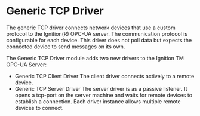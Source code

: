 Generic TCP Driver
==================

The generic TCP driver connects network devices that use a custom protocol to the Ignition(R) OPC-UA server. The communication protocol is configurable for each device. This driver does not poll data but expects the connected device to send messages on its own.

The Generic TCP Driver module adds two new drivers to the Ignition TM OPC-UA Server:
- Generic TCP Client Driver
The client driver connects actively to a remote device.
- Generic TCP Server Driver
The server driver is as a passive listener. It opens a tcp-port on the server machine and waits for remote devices to establish a connection. Each driver instance allows multiple remote devices to connect.